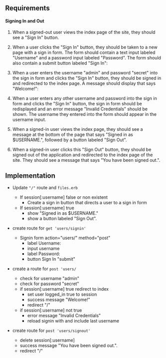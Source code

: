 ## Requirements

#### Signing In and Out

1. When a signed-out user views the index page of the site, they should see a "Sign In" button.

2. When a user clicks the "Sign In" button, they should be taken to a new page with a sign in form. The form should contain a text input labeled "Username" and a password input labeled "Password". The form should also contain a submit button labeled "Sign In":

3. When a user enters the username "admin" and password "secret" into the sign in form and clicks the "Sign In" button, they should be signed in and redirected to the index page. A message should display that says "Welcome!":

4. When a user enters any other username and password into the sign in form and clicks the "Sign In" button, the sign in form should be redisplayed and an error message "Invalid Credentials" should be shown. The username they entered into the form should appear in the username input.

5. When a signed-in user views the index page, they should see a message at the bottom of the page that says "Signed in as $USERNAME.", followed by a button labeled "Sign Out".

6. When a signed-in user clicks this "Sign Out" button, they should be signed out of the application and redirected to the index page of the site. They should see a message that says "You have been signed out.".

## Implementation

* Update `"/"` route and `files.erb`
  * If session[:username] false or non existent
    * Create a sign in button that directs a user to a sign in form
  * If session[:username] true
    * show "Signed in as $USERNAME."
    * show a button labeled "Sign Out".

* create route for `get 'users/signin'`
  * Signin form action="users/" method="post"
    * label Username:
    * input username
    * label Password:
    * button Sign In "submit"

* create a route for `post 'users/`
  * check for username "admin"
  * check for password "secret"
  * if session[:username] true redirect to index
    * set user logged_in true to session
    * success message "Welcome!"
    * redirect "/"
  * if session[:username] not true
    * error message "Invalid Credentials"
    * reload signin with and include last username

* create route for `post 'users/signout'`
  * delete session[:username]
  * success message "You have been signed out.".
  * redirect "/"
